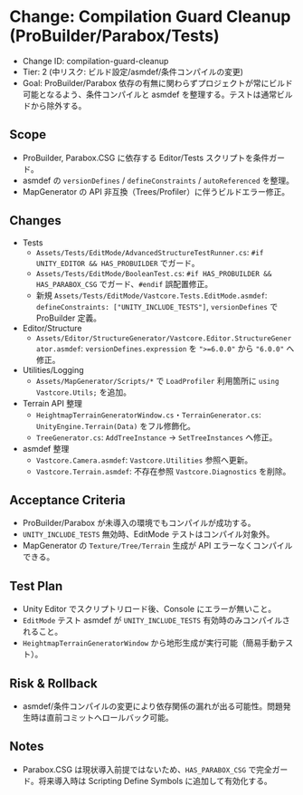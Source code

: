# Change: Compilation Guard Cleanup (ProBuilder/Parabox/Tests)

- Change ID: compilation-guard-cleanup
- Tier: 2 (中リスク: ビルド設定/asmdef/条件コンパイルの変更)
- Goal: ProBuilder/Parabox 依存の有無に関わらずプロジェクトが常にビルド可能となるよう、条件コンパイルと asmdef を整理する。テストは通常ビルドから除外する。

## Scope

- ProBuilder, Parabox.CSG に依存する Editor/Tests スクリプトを条件ガード。
- asmdef の `versionDefines` / `defineConstraints` / `autoReferenced` を整理。
- MapGenerator の API 非互換（Trees/Profiler）に伴うビルドエラー修正。

## Changes

- Tests
  - `Assets/Tests/EditMode/AdvancedStructureTestRunner.cs`: `#if UNITY_EDITOR && HAS_PROBUILDER` でガード。
  - `Assets/Tests/EditMode/BooleanTest.cs`: `#if HAS_PROBUILDER && HAS_PARABOX_CSG` でガード、`#endif` 誤配置修正。
  - 新規 `Assets/Tests/EditMode/Vastcore.Tests.EditMode.asmdef`: `defineConstraints: ["UNITY_INCLUDE_TESTS"]`, `versionDefines` で ProBuilder 定義。
- Editor/Structure
  - `Assets/Editor/StructureGenerator/Vastcore.Editor.StructureGenerator.asmdef`: `versionDefines.expression` を `">=6.0.0"` から `"6.0.0"` へ修正。
- Utilities/Logging
  - `Assets/MapGenerator/Scripts/*` で `LoadProfiler` 利用箇所に `using Vastcore.Utils;` を追加。
- Terrain API 整理
  - `HeightmapTerrainGeneratorWindow.cs`・`TerrainGenerator.cs`: `UnityEngine.Terrain(Data)` をフル修飾化。
  - `TreeGenerator.cs`: `AddTreeInstance` → `SetTreeInstances` へ修正。
- asmdef 整理
  - `Vastcore.Camera.asmdef`: `Vastcore.Utilities` 参照へ更新。
  - `Vastcore.Terrain.asmdef`: 不存在参照 `Vastcore.Diagnostics` を削除。

## Acceptance Criteria

- ProBuilder/Parabox が未導入の環境でもコンパイルが成功する。
- `UNITY_INCLUDE_TESTS` 無効時、EditMode テストはコンパイル対象外。
- MapGenerator の `Texture/Tree/Terrain` 生成が API エラーなくコンパイルできる。

## Test Plan

- Unity Editor でスクリプトリロード後、Console にエラーが無いこと。
- `EditMode` テスト asmdef が `UNITY_INCLUDE_TESTS` 有効時のみコンパイルされること。
- `HeightmapTerrainGeneratorWindow` から地形生成が実行可能（簡易手動テスト）。

## Risk & Rollback

- asmdef/条件コンパイルの変更により依存関係の漏れが出る可能性。問題発生時は直前コミットへロールバック可能。

## Notes

- Parabox.CSG は現状導入前提ではないため、`HAS_PARABOX_CSG` で完全ガード。将来導入時は Scripting Define Symbols に追加して有効化する。
